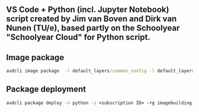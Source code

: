 ## VS Code + Python (incl. Jupyter Notebook) script created by Jim van Boven and Dirk van Nunen (TU/e), based partly on the Schoolyear "Schoolyear Cloud" for Python script.

## Image package

```cmd
avdcli image package  -l default_layers/common_config -l default_layers/clean -l default_layers/vdot -l default_layers/vdi_browser -l default_layers/scripts_setup -l default_layers/network_lockdown -l images/python --overwrite
```


## Package deployment

```cmd
avdcli package deploy -n python -s <subscription ID> -rg imagebuilding -r "https://<name of storage account>.blob.core.windows.net/<name of container>" -dto out/resolved_template.json --start
```